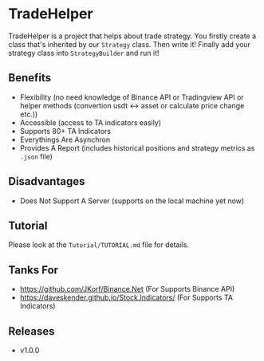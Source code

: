 # TradeHelper

TradeHelper is a project that helps about trade strategy. You firstly create a class that's inherited by our `Strategy` class. Then write it! Finally add your strategy class into `StrategyBuilder` and run it!

## Benefits

* Flexibility (no need knowledge of Binance API or Tradingview API or helper methods (convertion usdt <-> asset or calculate price change etc.))
* Accessible (access to TA indicators easily)
* Supports 80+ TA Indicators
* Everythings Are Asynchron
* Provides A Report (includes historical positions and strategy metrics as `.json` file)

## Disadvantages

* Does Not Support A Server (supports on the local machine yet now)

## Tutorial

Please look at the `Tutorial/TUTORIAL.md` file for details.

## Tanks For

* https://github.com/JKorf/Binance.Net (For Supports Binance API)
* https://daveskender.github.io/Stock.Indicators/ (For Supports TA Indicators)

## Releases

* v1.0.0
